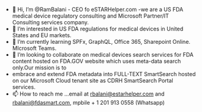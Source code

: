 - 👋 Hi, I’m @RamBalani - CEO fo eSTARHelper.com -we are a US FDA medical device regulatory consulting and Microsoft Partner/IT Consulting services company.
- 👀 I’m interested in US FDA  regulations for medical devices in United States and EU markets. 
- 🌱 I’m currently learning SPFx, GraphQL, Office 365, Sharepoint Online. MIcrosoft Teams.
- 💞️ I’m looking to collaborate on medical devices search services for FDA content hosted on FDA.GOV website which uses meta-data search only.Our mission is to 
- embrace and extend FDA metadata into FULL-TEXT SmartSearch hosted on our Microsoft Cloud tenant site as CDRH SmartSearch Portal services.
- 📫 How to reach me ...email at rbalani@estarhelper.com and rbalani@fdasmart.com, mpbile + 1 201 913 0558 (Whatsapp)

<!---
RamBalani/RamBalani is a ✨ special ✨ repository because its `README.md` (this file) appears on your GitHub profile.
You can click the Preview link to take a look at your changes.
--->
